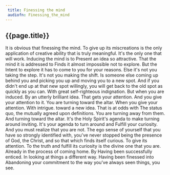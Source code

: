 ```yaml
---
 title: Finessing the mind
 audiofn: Finessing_the_mind
---
```


## {{page.title}}

It is obvious that finessing the mind. To give up its miscreations is
the only application of creative ability that is truly meaningful. It's
the only one that will work. Inducing the mind is to Present an idea so
attractive. That the mind it is addressed to Finds it almost impossible
not to explore. But the Intent to explore it has to come to you for your
reasons. Else it's not you taking the step. It's not you making the
shift. Is someone else coming up behind you and picking you up and
moving you to a new spot. And if you didn't end up at that new spot
willingly, you will get back to the old spot as quickly as you can. With
great self-righteous indignation. But when you are induced. By an
utterly brilliant idea. That gets your attention. And you give your
attention to it. You are turning toward the altar. When you give your
attention. With intrigue. toward a new idea. That is at odds with The
status quo, the mutually agreed upon definitions. You are turning away
from them. And turning toward the altar. It's the Holy Spirit's agenda
to make turning around inviting. It's your agenda to turn around and
Fulfill your curiosity. And you must realize that you are not. The ego
sense of yourself that you have so strongly identified with, you've
never stopped being the presence of God, the Christ, and so that which
finds itself curious. To give its attention. To the truth and fulfill
its curiosity is the divine one that you are. Already in the process of
coming home. By Having been successfully enticed. In looking at things a
different way. Having been finessed into Abandoning your commitment to
the way you've always seen things, you see.

